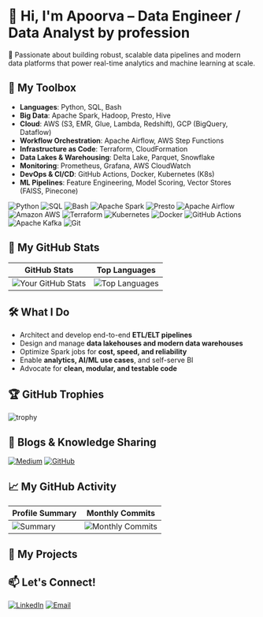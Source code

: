 # 👋 Hi, I'm Apoorva – Data Engineer / Data Analyst by profession
🚀 Passionate about building robust, scalable data pipelines and modern data platforms that power real-time analytics and machine learning at scale.

## 🧰 My Toolbox
- **Languages**: Python, SQL, Bash
- **Big Data**: Apache Spark, Hadoop, Presto, Hive
- **Cloud**: AWS (S3, EMR, Glue, Lambda, Redshift), GCP (BigQuery, Dataflow)
- **Workflow Orchestration**: Apache Airflow, AWS Step Functions
- **Infrastructure as Code**: Terraform, CloudFormation
- **Data Lakes & Warehousing**: Delta Lake, Parquet, Snowflake
- **Monitoring**: Prometheus, Grafana, AWS CloudWatch
- **DevOps & CI/CD**: GitHub Actions, Docker, Kubernetes (K8s)
- **ML Pipelines**: Feature Engineering, Model Scoring, Vector Stores (FAISS, Pinecone)

![Python](https://img.shields.io/badge/Python-3776AB?style=for-the-badge&logo=python&logoColor=white)
![SQL](https://img.shields.io/badge/SQL-4479A1?style=for-the-badge&logo=postgresql&logoColor=white)
![Bash](https://img.shields.io/badge/Bash-121011?style=for-the-badge&logo=gnu-bash&logoColor=white)
![Apache Spark](https://img.shields.io/badge/Apache%20Spark-E25A1C?style=for-the-badge&logo=apachespark&logoColor=white)
![Presto](https://img.shields.io/badge/Presto-336791?style=for-the-badge&logo=prestodb&logoColor=white)
![Apache Airflow](https://img.shields.io/badge/Airflow-017CEE?style=for-the-badge&logo=apache-airflow&logoColor=white)
![Amazon AWS](https://img.shields.io/badge/AWS-FF9900?style=for-the-badge&logo=amazon-aws&logoColor=white)
![Terraform](https://img.shields.io/badge/Terraform-7B42BC?style=for-the-badge&logo=terraform&logoColor=white)
![Kubernetes](https://img.shields.io/badge/Kubernetes-326CE5?style=for-the-badge&logo=kubernetes&logoColor=white)
![Docker](https://img.shields.io/badge/Docker-2496ED?style=for-the-badge&logo=docker&logoColor=white)
![GitHub Actions](https://img.shields.io/badge/GitHub%20Actions-2088FF?style=for-the-badge&logo=github-actions&logoColor=white)
![Apache Kafka](https://img.shields.io/badge/Kafka-231F20?style=for-the-badge&logo=apache-kafka&logoColor=white)
![Git](https://img.shields.io/badge/Git-F05032?style=for-the-badge&logo=git&logoColor=white)

## 🧰 My GitHub Stats
| GitHub Stats | Top Languages |
|--------------|---------------|
| ![Your GitHub Stats](https://github-readme-stats.vercel.app/api?username=Apoorva-888&show_icons=true&theme=radical&count_private=true) | ![Top Languages](https://github-readme-stats.vercel.app/api/top-langs/?username=Apoorva-888&layout=compact&theme=radical) |

## 🛠️ What I Do
- Architect and develop end-to-end **ETL/ELT pipelines**
- Design and manage **data lakehouses and modern data warehouses**
- Optimize Spark jobs for **cost, speed, and reliability**
- Enable **analytics, AI/ML use cases**, and self-serve BI
- Advocate for **clean, modular, and testable code**

## 🏆 GitHub Trophies
![trophy](https://github-profile-trophy.vercel.app/?username=Apoorva-888&theme=onedark)

## 📘 Blogs & Knowledge Sharing
[![Medium](https://img.shields.io/badge/Medium-12100E?style=for-the-badge&logo=medium&logoColor=white)](https://medium.com/@yourusername)
[![GitHub](https://img.shields.io/badge/GitHub_Profile-181717?style=for-the-badge&logo=github&logoColor=white)](https://github.com/Apoorva-888)

## 📈 My GitHub Activity
| Profile Summary | Monthly Commits |
|-----------------|-----------------|
| ![Summary](http://github-profile-summary-cards.vercel.app/api/cards/profile-details?username=Apoorva-888&theme=tokyonight) | ![Monthly Commits](http://github-profile-summary-cards.vercel.app/api/cards/productive-time?username=Apoorva-888&theme=tokyonight&utcOffset=4) |

## 🧰 My Projects

<!-- REPO_TABLE_START -->
<!-- REPO_TABLE_END -->


## 📫 Let's Connect!
[![LinkedIn](https://img.shields.io/badge/LinkedIn-0077B5?style=for-the-badge&logo=linkedin&logoColor=white)](https://linkedin.com/in/apoorvachillal)
[![Email](https://img.shields.io/badge/Email-D14836?style=for-the-badge&logo=gmail&logoColor=white)](mailto:apoorvchillal11@gmail.com)


